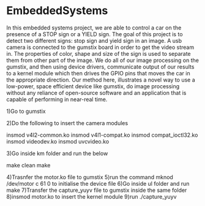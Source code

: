 # EmbeddedSystems

In this embedded systems project, we are able to control a car on the presence of a STOP sign
or a YIELD sign. The goal of this project is to detect two different signs: stop sign and yield sign
in an image. A usb camera is connected to the gumstix board in order to get the video stream
in. The properties of color, shape and size of the sign is used to separate them from other part
of the image. We do all of our image processing on the gumstix, and then using device drivers,
communicate output of our results to a kernel module which then drives the GPIO pins that
moves the car in the appropriate direction. Our method here, illustrates a novel way to use a
low-power, space efficient device like gumstix, do image processing without any reliance of
open-source software and an application that is capable of performing in near-real time.

1)Go to gumstix

2)Do the following to insert the camera modules

insmod v4l2-common.ko
insmod v4l1-compat.ko
insmod compat_ioctl32.ko
insmod videodev.ko
insmod uvcvideo.ko

3)Go inside km folder and run the below

make clean
make

4)Trasnfer the motor.ko file to gumstix
5)run the command mknod /dev/motor c 61 0 to initialise the device file
6)Go inside ul folder and run make
7)Transfer the capture_yuyv file to gumstix inside the same folder
8)insmod motor.ko to insert the kernel module
9)run ./capture_yuyv
